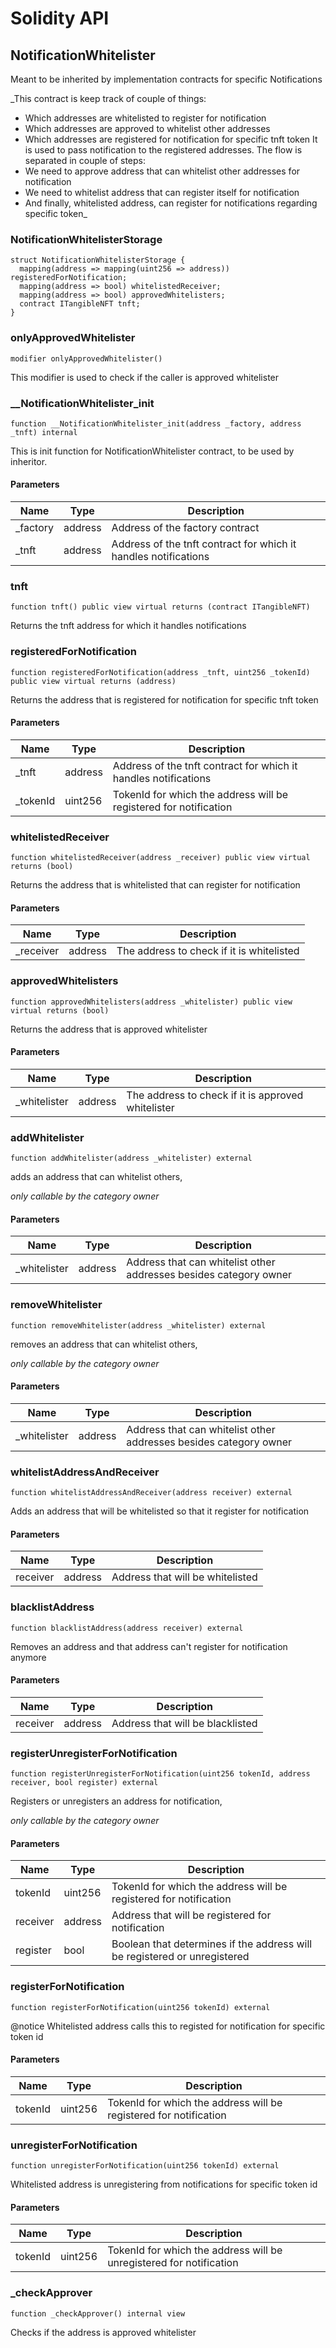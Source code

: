 # Solidity API

## NotificationWhitelister

Meant to be inherited by implementation contracts for specific Notifications

_This contract is keep track of couple of things:
- Which addresses are whitelisted to register for notification
- Which addresses are approved to whitelist other addresses
- Which addresses are registered for notification for specific tnft token
It is used to pass notification to the registered addresses.
The flow is separated in couple of steps:
- We need to approve address that can whitelist other addresses for notification
- We need to whitelist address that can register itself for notification
- And finally, whitelisted address, can register for notifications regarding specific token_

### NotificationWhitelisterStorage

```solidity
struct NotificationWhitelisterStorage {
  mapping(address => mapping(uint256 => address)) registeredForNotification;
  mapping(address => bool) whitelistedReceiver;
  mapping(address => bool) approvedWhitelisters;
  contract ITangibleNFT tnft;
}
```

### onlyApprovedWhitelister

```solidity
modifier onlyApprovedWhitelister()
```

This modifier is used to check if the caller is approved whitelister

### __NotificationWhitelister_init

```solidity
function __NotificationWhitelister_init(address _factory, address _tnft) internal
```

This is init function for NotificationWhitelister contract, to be
used by inheritor.

#### Parameters

| Name | Type | Description |
| ---- | ---- | ----------- |
| _factory | address | Address of the factory contract |
| _tnft | address | Address of the tnft contract for which it handles notifications |

### tnft

```solidity
function tnft() public view virtual returns (contract ITangibleNFT)
```

Returns the tnft address for which it handles notifications

### registeredForNotification

```solidity
function registeredForNotification(address _tnft, uint256 _tokenId) public view virtual returns (address)
```

Returns the address that is registered for notification for specific tnft token

#### Parameters

| Name | Type | Description |
| ---- | ---- | ----------- |
| _tnft | address | Address of the tnft contract for which it handles notifications |
| _tokenId | uint256 | TokenId for which the address will be registered for notification |

### whitelistedReceiver

```solidity
function whitelistedReceiver(address _receiver) public view virtual returns (bool)
```

Returns the address that is whitelisted that can register for notification

#### Parameters

| Name | Type | Description |
| ---- | ---- | ----------- |
| _receiver | address | The address to check if it is whitelisted |

### approvedWhitelisters

```solidity
function approvedWhitelisters(address _whitelister) public view virtual returns (bool)
```

Returns the address that is approved whitelister

#### Parameters

| Name | Type | Description |
| ---- | ---- | ----------- |
| _whitelister | address | The address to check if it is approved whitelister |

### addWhitelister

```solidity
function addWhitelister(address _whitelister) external
```

adds an address that can whitelist others,

_only callable by the category owner_

#### Parameters

| Name | Type | Description |
| ---- | ---- | ----------- |
| _whitelister | address | Address that can whitelist other addresses besides category owner |

### removeWhitelister

```solidity
function removeWhitelister(address _whitelister) external
```

removes an address that can whitelist others,

_only callable by the category owner_

#### Parameters

| Name | Type | Description |
| ---- | ---- | ----------- |
| _whitelister | address | Address that can whitelist other addresses besides category owner |

### whitelistAddressAndReceiver

```solidity
function whitelistAddressAndReceiver(address receiver) external
```

Adds an address that will be whitelisted so that it
 register for notification

#### Parameters

| Name | Type | Description |
| ---- | ---- | ----------- |
| receiver | address | Address that will be whitelisted |

### blacklistAddress

```solidity
function blacklistAddress(address receiver) external
```

Removes an address and that address can't register for notification
anymore

#### Parameters

| Name | Type | Description |
| ---- | ---- | ----------- |
| receiver | address | Address that will be blacklisted |

### registerUnregisterForNotification

```solidity
function registerUnregisterForNotification(uint256 tokenId, address receiver, bool register) external
```

Registers or unregisters an address for notification,

_only callable by the category owner_

#### Parameters

| Name | Type | Description |
| ---- | ---- | ----------- |
| tokenId | uint256 | TokenId for which the address will be registered for notification |
| receiver | address | Address that will be registered for notification |
| register | bool | Boolean that determines if the address will be registered or unregistered |

### registerForNotification

```solidity
function registerForNotification(uint256 tokenId) external
```

@notice Whitelisted address calls this to registed for notification
for specific token id

#### Parameters

| Name | Type | Description |
| ---- | ---- | ----------- |
| tokenId | uint256 | TokenId for which the address will be registered for notification |

### unregisterForNotification

```solidity
function unregisterForNotification(uint256 tokenId) external
```

Whitelisted address is unregistering from notifications
for specific token id

#### Parameters

| Name | Type | Description |
| ---- | ---- | ----------- |
| tokenId | uint256 | TokenId for which the address will be unregistered for notification |

### _checkApprover

```solidity
function _checkApprover() internal view
```

Checks if the address is approved whitelister

